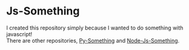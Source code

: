 # Js-Something
I created this repository simply because I wanted to do something with javascript!<br>
There are other repositories, [Py-Something](https://github.com/bella2391/Py-Something.git) and [Node-Js-Something](https://github.com/bella2391/Node-Js-Something.git).

